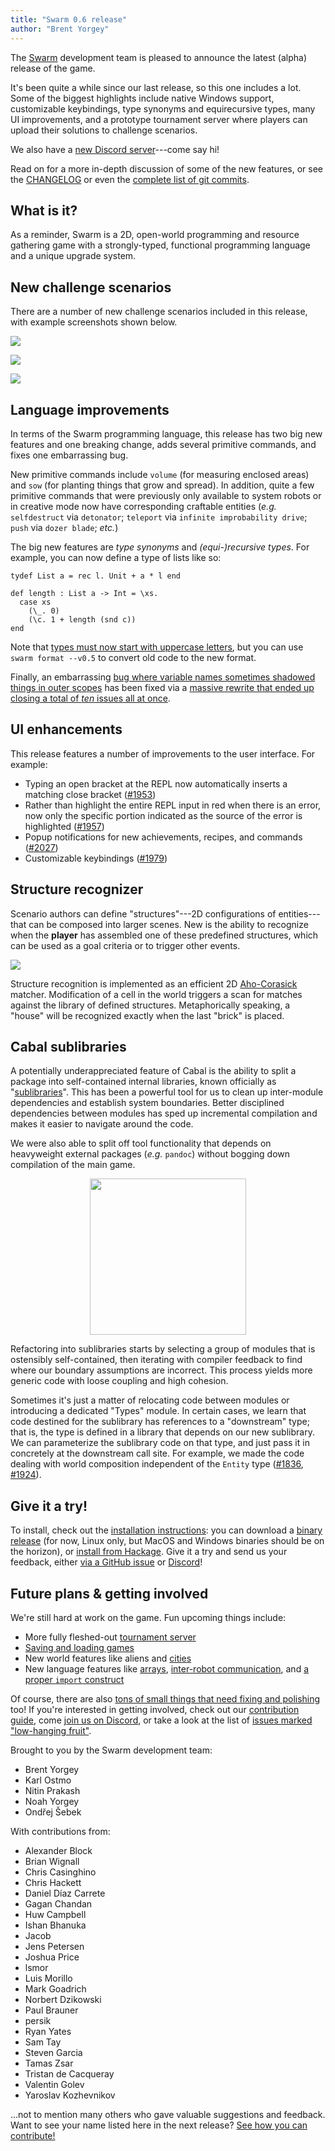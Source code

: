 ```yaml
---
title: "Swarm 0.6 release"
author: "Brent Yorgey"
---
```


The [Swarm](https://github.com/swarm-game/swarm/) development team is
pleased to announce the latest (alpha) release of the game.

It's been quite a while since our last release, so this one includes a
lot.  Some of the biggest highlights include native Windows support,
customizable keybindings, type synonyms and equirecursive types, many
UI improvements, and a prototype tournament server where players can
upload their solutions to challenge scenarios.

We also have a [new Discord server][discord]---come say hi!

Read on for a more in-depth discussion of some of the new features, or
see the [CHANGELOG](https://github.com/swarm-game/swarm/blob/main/CHANGELOG.md) or even the [complete list of git
commits](https://github.com/swarm-game/swarm/commits/main/?since=2023-11-01&until=2024-06-23).

## What is it?

As a reminder, Swarm is a 2D, open-world programming and resource
gathering game with a strongly-typed, functional programming language
and a unique upgrade system.

## New challenge scenarios

There are a number of new challenge scenarios included in this
release, with example screenshots shown below.

![](/gallery/beekeeping.png)

![](/gallery/fishing.png)

![](/gallery/dimsum.png)

## Language improvements

In terms of the Swarm programming language, this release has two big
new features and one breaking change, adds several primitive
commands, and fixes one embarrassing bug.

New primitive commands include `volume` (for measuring enclosed
areas) and `sow` (for planting things that grow and spread). In
addition, quite a few primitive commands that were previously only available
to system robots or in creative mode now have corresponding craftable
entities (*e.g.* `selfdestruct` via `detonator`; `teleport` via `infinite
improbability drive`; `push` via `dozer blade`; *etc.*)

The big new features are *type synonyms* and *(equi-)recursive types*.
For example, you can now define a type of lists like so:

```
tydef List a = rec l. Unit + a * l end

def length : List a -> Int = \xs.
  case xs
    (\_. 0)
    (\c. 1 + length (snd c))
end
```

Note that [types must now start with uppercase
letters](https://github.com/swarm-game/swarm/pull/1583), but you can
use `swarm format --v0.5` to convert old code to the new format.

Finally, an embarrassing [bug where variable names sometimes shadowed
things in outer
scopes](https://github.com/swarm-game/swarm/issues/681) has been fixed
via a [massive rewrite that ended up closing a total of *ten*
issues all at once](https://github.com/swarm-game/swarm/pull/1928).

## UI enhancements

This release features a number of improvements to the user interface.
For example:

- Typing an open bracket at the REPL now automatically inserts a
  matching close bracket ([#1953](https://github.com/swarm-game/swarm/pull/1953))
- Rather than highlight the entire REPL input in red when there is an
  error, now only the specific portion indicated as the source of the
  error is highlighted ([#1957](https://github.com/swarm-game/swarm/pull/1957))
- Popup notifications for new achievements, recipes, and commands ([#2027](https://github.com/swarm-game/swarm/pull/2027))
- Customizable keybindings ([#1979](https://github.com/swarm-game/swarm/pull/1979))

## Structure recognizer

Scenario authors can define "structures"---2D configurations of entities---that can be composed into larger scenes.
New is the ability to recognize when the **player** has assembled one of these predefined structures, which
can be used as a goal criteria or to trigger other events.

![](/gallery/structure-recognition.png)

Structure recognition is implemented as an efficient 2D [Aho-Corasick](https://en.wikipedia.org/wiki/Aho%E2%80%93Corasick_algorithm) matcher.
Modification of a cell in the world triggers a scan for matches against the library of defined structures.
Metaphorically speaking, a "house" will be recognized exactly when the last "brick" is placed.

## Cabal sublibraries

A potentially underappreciated feature of Cabal is the ability to split a package into self-contained internal
libraries, known officially as "[sublibraries](https://cabal.readthedocs.io/en/stable/cabal-package-description-file.html#library)".
This has been a powerful tool for us to clean up inter-module dependencies and establish system boundaries. Better disciplined dependencies between modules has sped up incremental compilation and makes it easier to navigate around the code.

We were also able to split off tool functionality that depends on heavyweight external packages (*e.g.* `pandoc`) without bogging down compilation of the main game.

<div style="text-align:center;">
<img src="/images/sublibrary-graph.svg" width="250">
</div>

Refactoring into sublibraries starts by selecting a group of modules that is ostensibly self-contained, then iterating with compiler feedback to find where our boundary assumptions are incorrect. This process yields more generic code with loose coupling and high cohesion.

Sometimes it's just a matter of relocating code between modules or introducing a dedicated "Types" module.
In certain cases, we learn that code destined for the sublibrary has references to a "downstream" type; that is, the type is defined in a library that depends on our new sublibrary. We can parameterize the sublibrary code on that type, and just pass it in concretely at the downstream call site.
For example, we made the code dealing with world composition independent of the `Entity` type ([#1836](https://github.com/swarm-game/swarm/pull/1836), [#1924](https://github.com/swarm-game/swarm/pull/1924)).

## Give it a try!

To install, check out the [installation instructions][install]: you
can download a [binary release][release] (for now, Linux only, but
MacOS and Windows binaries should be on the horizon), or [install from
Hackage][hackage]. Give it a try and send us your feedback, either
[via a GitHub issue][issue] or [Discord][discord]!

[install]: https://github.com/swarm-game/swarm#installing
[release]: https://github.com/swarm-game/swarm/releases
[hackage]: https://hackage.haskell.org/package/swarm
[issue]: https://github.com/swarm-game/swarm/issues/new/choose

## Future plans & getting involved

We're still hard at work on the game. Fun upcoming things include:

- More fully fleshed-out [tournament server](https://github.com/swarm-game/swarm/pull/1798)
- [Saving and loading games][saving]
- New world features like aliens and [cities][cities]
- New language features like [arrays][arrays], [inter-robot communication][robot-comm], and [a
  proper `import` construct][import]

[cities]: https://github.com/swarm-game/swarm/issues/1944
[saving]: https://github.com/swarm-game/swarm/issues/50
[arrays]: https://github.com/swarm-game/swarm/issues/98
[robot-comm]: https://github.com/swarm-game/swarm/issues/94
[import]: https://github.com/swarm-game/swarm/issues/495

Of course, there are also [tons of small things that need fixing and
polishing][low-hanging] too! If you're interested in getting
involved, check out our [contribution guide][contrib], come [join us
on Discord][discord], or take a look at the list of
[issues marked "low-hanging fruit"][low-hanging].

[contrib]: https://github.com/swarm-game/swarm/blob/main/CONTRIBUTING.md
[low-hanging]: https://github.com/swarm-game/swarm/issues?q=is%3Aissue+is%3Aopen+label%3A%22C-Low+Hanging+Fruit%22
[discord]: https://discord.gg/kp8MuSgkPw

Brought to you by the Swarm development team:

- Brent Yorgey
- Karl Ostmo
- Nitin Prakash
- Noah Yorgey
- Ondřej Šebek

With contributions from:

- Alexander Block
- Brian Wignall
- Chris Casinghino
- Chris Hackett
- Daniel Díaz Carrete
- Gagan Chandan
- Huw Campbell
- Ishan Bhanuka
- Jacob
- Jens Petersen
- Joshua Price
- lsmor
- Luis Morillo
- Mark Goadrich
- Norbert Dzikowski
- Paul Brauner
- persik
- Ryan Yates
- Sam Tay
- Steven Garcia
- Tamas Zsar
- Tristan de Cacqueray
- Valentin Golev
- Yaroslav Kozhevnikov

...not to mention many others who gave valuable suggestions and
feedback. Want to see your name listed here in the next release?
[See how you can contribute!][contrib]
